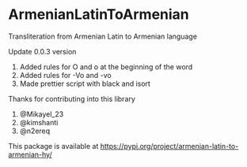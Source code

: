 # ArmenianLatinToArmenian

Transliteration from Armenian Latin to Armenian language

Update 0.0.3 version

1. Added rules for O and o at the beginning of the word
2. Added rules for -Vo and -vo
3. Made prettier script with black and isort

Thanks for contributing into this library
1. @Mikayel_23
2. @kimshanti
3. @n2ereq

This package is available at https://pypi.org/project/armenian-latin-to-armenian-hy/
